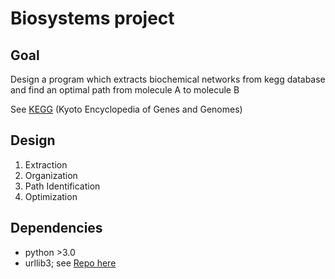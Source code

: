 # Biosystems project

## Goal
 Design a program which extracts biochemical networks from kegg database
 and find an optimal path from molecule A to molecule B 
 
 See [KEGG](https://kegg.jp) (Kyoto Encyclopedia of Genes and Genomes)
 
## Design
 1. Extraction
 2. Organization
 3. Path Identification
 4. Optimization
 
## Dependencies
 - python >3.0
 - urllib3; see [Repo here](https://github.com/urllib3/urllib3)

